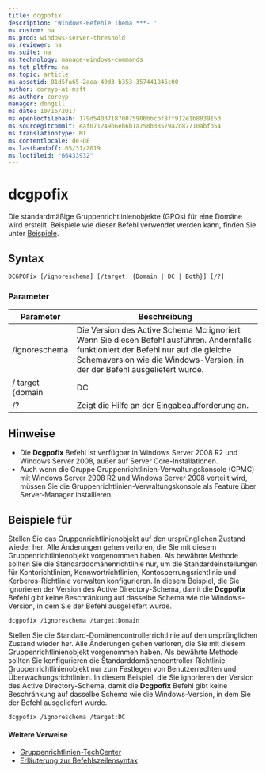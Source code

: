 ```yaml
---
title: dcgpofix
description: 'Windows-Befehle Thema ***- '
ms.custom: na
ms.prod: windows-server-threshold
ms.reviewer: na
ms.suite: na
ms.technology: manage-windows-commands
ms.tgt_pltfrm: na
ms.topic: article
ms.assetid: 81d5fa65-2aea-49d3-b353-357441846c00
author: coreyp-at-msft
ms.author: coreyp
manager: dongill
ms.date: 10/16/2017
ms.openlocfilehash: 179d540371870075906bbcbf8ff912e1b883915d
ms.sourcegitcommit: eaf071249b6eb6b1a758b38579a2d87710abfb54
ms.translationtype: MT
ms.contentlocale: de-DE
ms.lasthandoff: 05/31/2019
ms.locfileid: "66433932"
---
```

# <a name="dcgpofix"></a>dcgpofix



Die standardmäßige Gruppenrichtlinienobjekte (GPOs) für eine Domäne wird erstellt. Beispiele wie dieser Befehl verwendet werden kann, finden Sie unter [Beispiele](#BKMK_Examples).

## <a name="syntax"></a>Syntax

```
DCGPOFix [/ignoreschema] [/target: {Domain | DC | Both}] [/?]
```

### <a name="parameters"></a>Parameter

|    Parameter    |                                                                                                 Beschreibung                                                                                                 |
|-----------------|-------------------------------------------------------------------------------------------------------------------------------------------------------------------------------------------------------------|
|  /ignoreschema  | Die Version des Active Schema Mc ignoriert</br>Wenn Sie diesen Befehl ausführen. Andernfalls funktioniert der Befehl nur auf die gleiche Schemaversion wie die Windows-Version, in der der Befehl ausgeliefert wurde. |
| / target {domain |                                                                                                     DC                                                                                                      |
|       /?        |                                                                                    Zeigt die Hilfe an der Eingabeaufforderung an.                                                                                     |

## <a name="remarks"></a>Hinweise

-   Die **Dcgpofix** Befehl ist verfügbar in Windows Server 2008 R2 und Windows Server 2008, außer auf Server Core-Installationen.
-   Auch wenn die Gruppe Gruppenrichtlinien-Verwaltungskonsole (GPMC) mit Windows Server 2008 R2 und Windows Server 2008 verteilt wird, müssen Sie die Gruppenrichtlinien-Verwaltungskonsole als Feature über Server-Manager installieren.

## <a name="BKMK_Examples"></a>Beispiele für

Stellen Sie das Gruppenrichtlinienobjekt auf den ursprünglichen Zustand wieder her. Alle Änderungen gehen verloren, die Sie mit diesem Gruppenrichtlinienobjekt vorgenommen haben. Als bewährte Methode sollten Sie die Standarddomänenrichtlinie nur, um die Standardeinstellungen für Kontorichtlinien, Kennwortrichtlinien, Kontosperrungsrichtlinie und Kerberos-Richtlinie verwalten konfigurieren. In diesem Beispiel, die Sie ignorieren der Version des Active Directory-Schema, damit die **Dcgpofix** Befehl gibt keine Beschränkung auf dasselbe Schema wie die Windows-Version, in dem Sie der Befehl ausgeliefert wurde.
```
dcgpofix /ignoreschema /target:Domain
```
Stellen Sie die Standard-Domänencontrollerrichtlinie auf den ursprünglichen Zustand wieder her. Alle Änderungen gehen verloren, die Sie mit diesem Gruppenrichtlinienobjekt vorgenommen haben. Als bewährte Methode sollten Sie konfigurieren die Standarddomänencontroller-Richtlinie-Gruppenrichtlinienobjekt nur zum Festlegen von Benutzerrechten und Überwachungsrichtlinien. In diesem Beispiel, die Sie ignorieren der Version des Active Directory-Schema, damit die **Dcgpofix** Befehl gibt keine Beschränkung auf dasselbe Schema wie die Windows-Version, in dem Sie der Befehl ausgeliefert wurde.
```
dcgpofix /ignoreschema /target:DC
```

#### <a name="additional-references"></a>Weitere Verweise

-   [Gruppenrichtlinien-TechCenter](https://go.microsoft.com/fwlink/?LinkID=145531)
-   [Erläuterung zur Befehlszeilensyntax](command-line-syntax-key.md)
